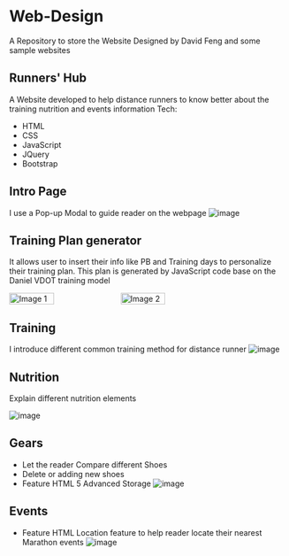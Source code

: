 # Web-Design
A Repository to store the Website Designed by David Feng and some sample websites 

## Runners' Hub 
A Website developed to help distance runners to know better about the training nutrition and events information
Tech: 
- HTML
- CSS
- JavaScript
- JQuery
- Bootstrap

## Intro Page 
I use a Pop-up Modal to guide reader on the webpage
![image](https://github.com/DavidFeng-8844/Web-Design/assets/110443929/2c185fe4-251c-4fd6-a726-015cab08a625)

## Training Plan generator 
It allows user to insert their info like PB and Training days to personalize their training plan. This plan is generated by JavaScript code base on the Daniel VDOT training model
<div style="display: flex;">
    <img src="https://github.com/DavidFeng-8844/Web-Design/assets/110443929/5dfaad4f-66ff-4b8d-b66f-2a7f5586e568" alt="Image 1" style="width: 40%;">
    <img src="https://github.com/DavidFeng-8844/Web-Design/assets/110443929/c6826cd1-ffee-427d-8baa-a94309a54f37" alt="Image 2" style="width: 40%;">
</div>

## Training 
I introduce different common training method for distance runner
![image](https://github.com/DavidFeng-8844/Web-Design/assets/110443929/df7e49d8-df98-460d-b7b0-9f5f1bb268a8)

## Nutrition
Explain different nutrition elements

![image](https://github.com/DavidFeng-8844/Web-Design/assets/110443929/137e94d2-b48f-4b2c-87b5-71231df40a7b)


## Gears
- Let the reader Compare different Shoes
- Delete or adding new shoes
- Feature HTML 5 Advanced Storage
![image](https://github.com/DavidFeng-8844/Web-Design/assets/110443929/b2f26b21-d2c7-455c-b03a-b4b0c8721187)

## Events 
- Feature HTML Location feature to help reader locate their nearest Marathon events
![image](https://github.com/DavidFeng-8844/Web-Design/assets/110443929/ee8a1285-61db-458b-9711-87a499257ed7)

